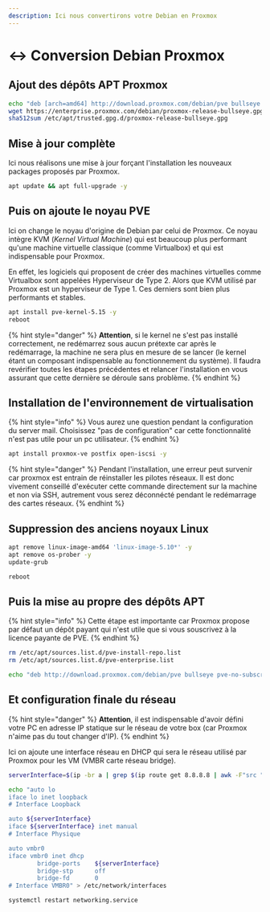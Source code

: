 ```yaml
---
description: Ici nous convertirons votre Debian en Proxmox
---
```


# ↔ Conversion Debian Proxmox

## Ajout des dépôts APT Proxmox

```bash
echo "deb [arch=amd64] http://download.proxmox.com/debian/pve bullseye pve-no-subscription" > /etc/apt/sources.list.d/pve-install-repo.list
wget https://enterprise.proxmox.com/debian/proxmox-release-bullseye.gpg -O /etc/apt/trusted.gpg.d/proxmox-release-bullseye.gpg 
sha512sum /etc/apt/trusted.gpg.d/proxmox-release-bullseye.gpg 
```

## Mise à jour complète

Ici nous réalisons une mise à jour forçant l'installation les nouveaux packages proposés par Proxmox.

```bash
apt update && apt full-upgrade -y
```

## Puis on ajoute le noyau PVE

Ici on change le noyau d'origine de Debian par celui de Proxmox. Ce noyau intègre KVM (_Kernel Virtual Machine_) qui est beaucoup plus performant qu'une machine virtuelle classique (comme Virtualbox) et qui est indispensable pour Proxmox.

En effet, les logiciels qui proposent de créer des machines virtuelles comme Virtualbox sont appelées Hyperviseur de Type 2. Alors que KVM utilisé par Proxmox est un hyperviseur de Type 1. Ces derniers sont bien plus performants et stables.

```bash
apt install pve-kernel-5.15 -y
reboot
```

{% hint style="danger" %}
**Attention**, si le kernel ne s'est pas installé correctement, ne redémarrez sous aucun prétexte car après le redémarrage, la machine ne sera plus en mesure de se lancer (le kernel étant un composant indispensable au fonctionnement du système). Il faudra revérifier toutes les étapes précédentes et relancer l'installation en vous assurant que cette dernière se déroule sans problème.
{% endhint %}

## Installation de l'environnement de virtualisation

{% hint style="info" %}
Vous aurez une question pendant la configuration du server mail. Choisissez "pas de configuration" car cette fonctionnalité n'est pas utile pour un pc utilisateur.
{% endhint %}

```bash
apt install proxmox-ve postfix open-iscsi -y
```

{% hint style="danger" %}
Pendant l'installation, une erreur peut survenir car proxmox est entrain de réinstaller les pilotes réseaux. Il est donc vivement conseillé d'exécuter cette commande directement sur la machine et non via SSH, autrement vous serez déconnécté pendant le redémarrage des cartes réseaux.
{% endhint %}

## Suppression des anciens noyaux Linux

```bash
apt remove linux-image-amd64 'linux-image-5.10*' -y
apt remove os-prober -y
update-grub

reboot
```

## Puis la mise au propre des dépôts APT

{% hint style="info" %}
Cette étape est importante car Proxmox propose par défaut un dépôt payant qui n'est utile que si vous souscrivez à la licence payante de PVE.
{% endhint %}

```bash
rm /etc/apt/sources.list.d/pve-install-repo.list
rm /etc/apt/sources.list.d/pve-enterprise.list

echo "deb http://download.proxmox.com/debian/pve bullseye pve-no-subscription" > /etc/apt/sources.list.d/pve-no-subscription.list
```

## Et configuration finale du réseau

{% hint style="danger" %}
**Attention**, il est indispensable d'avoir défini votre PC en adresse IP statique sur le réseau de votre box (car Proxmox n'aime pas du tout changer d'IP).
{% endhint %}

Ici on ajoute une interface réseau en DHCP qui sera le réseau utilisé par Proxmox pour les VM (VMBR carte réseau bridge).

```bash
serverInterface=$(ip -br a | grep $(ip route get 8.8.8.8 | awk -F"src " 'NR==1{split($2,a," ");print a[1]}') | cut -d " " -f 1)

echo "auto lo
iface lo inet loopback
# Interface Loopback

auto ${serverInterface}
iface ${serverInterface} inet manual
# Interface Physique

auto vmbr0
iface vmbr0 inet dhcp
        bridge-ports    ${serverInterface}
        bridge-stp      off
        bridge-fd       0
# Interface VMBR0" > /etc/network/interfaces

systemctl restart networking.service
```
